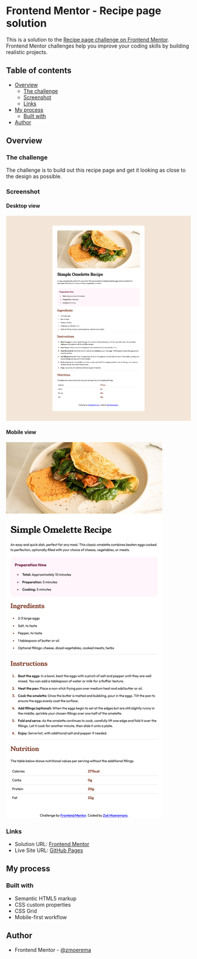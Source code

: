 # Frontend Mentor - Recipe page solution

This is a solution to the [Recipe page challenge on Frontend Mentor](https://www.frontendmentor.io/challenges/recipe-page-KiTsR8QQKm). Frontend Mentor challenges help you improve your coding skills by building realistic projects. 

## Table of contents

- [Overview](#overview)
  - [The challenge](#the-challenge)
  - [Screenshot](#screenshot)
  - [Links](#links)
- [My process](#my-process)
  - [Built with](#built-with)
- [Author](#author)

## Overview

### The challenge

The challenge is to build out this recipe page and get it looking as close to the design as possible.

### Screenshot

#### Desktop view

![desktop-view](./screenshots/desktop-view.png)

#### Mobile view

![mobile-view](./screenshots/mobile-view.png)

### Links

- Solution URL: [Frontend Mentor](https://www.frontendmentor.io/solutions/recipe-page-Yr7ilquPJk)
- Live Site URL: [GitHub Pages](https://zmoerema.github.io/frontend-mentor-recipe-page/)

## My process

### Built with

- Semantic HTML5 markup
- CSS custom properties
- CSS Grid
- Mobile-first workflow

## Author

- Frontend Mentor - [@zmoerema](https://www.frontendmentor.io/profile/zmoerema)
